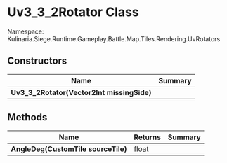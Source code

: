 # Uv3_3_2Rotator Class

Namespace: Kulinaria.Siege.Runtime.Gameplay.Battle.Map.Tiles.Rendering.UvRotators


## Constructors

| Name | Summary |
|---|---|
| **Uv3_3_2Rotator(Vector2Int missingSide)** |  |
## Methods

| Name | Returns | Summary |
|---|---|---|
| **AngleDeg(CustomTile sourceTile)** | float |  |
